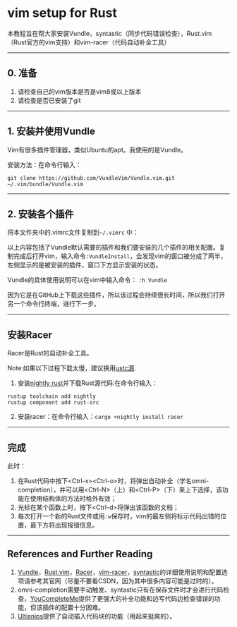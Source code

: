 # vim setup for Rust
本教程旨在帮大家安装Vundle，syntastic（同步代码错误检查），Rust.vim（Rust官方的vim支持）和vim-racer（代码自动补全工具）
  
----
## 0. 准备
1. 请检查自己的vim版本是否是vim8或以上版本
2. 请检查是否已安装了git

----
## 1. 安装并使用Vundle
Vim有很多插件管理器，类似Ubuntu的apt。我使用的是Vundle。

安装方法：在命令行输入：
```
git clone https://github.com/VundleVim/Vundle.vim.git ~/.vim/bundle/Vundle.vim
```
----
## 2. 安装各个插件
将本文件夹中的.vimrc文件复制到``` ~/.vimrc ``` 中：

以上内容包括了Vundle默认需要的插件和我们要安装的几个插件的相关配置。复制完成后打开vim，输入命令```:VundleInstall```，会发现vim的窗口被分成了两半，左侧显示的是被安装的插件，窗口下方显示安装的状态。

Vundle的具体使用说明可以在vim中输入命令： ``` :h Vundle ```
  
因为它是在GitHub上下载这些插件，所以该过程会持续很长时间，所以我们打开另一个命令行终端，进行下一步。

----
## 安装Racer
Racer是Rust的自动补全工具。

Note:如果以下过程下载太慢，建议换用[ustc源](https://lug.ustc.edu.cn/wiki/mirrors/help/rust-crates).

1. 安装[nightly rust](https://doc.rust-lang.org/book/appendix-07-nightly-rust.html#appendix-g---how-rust-is-made-and-nightly-rust)并下载Rust源代码:在命令行输入：
```
rustup toolchain add nightly
rustup component add rust-src
```

2. 安装racer：在命令行输入：```cargo +nightly install racer```

----
## 完成
此时：

1. 在Rust代码中按下\<Ctrl-x\>\<Ctrl-o\>时，将弹出自动补全（学名omni-completion），并可以用\<Ctrl-N\>（上）和\<Ctrl-P\>（下）来上下选择，该功能在使用结构体的方法时格外有效；
2. 光标在某个函数上时，按下\<Ctrl-d\>将弹出该函数的文档；
3. 每次打开一个新的Rust文件或用```:w```保存时，vim的最左侧将标示代码出错的位置，最下方将出现报错信息。

----
## References and Further Reading
1. [Vundle](https://github.com/VundleVim/Vundle.vim#quick-start)，[Rust.vim](https://github.com/rust-lang/rust.vim)，[Racer](https://github.com/racer-rust/racer)，[vim-racer](https://github.com/racer-rust/vim-racer)，[syntastic](https://github.com/vim-syntastic/syntastic)的详细使用说明和配置选项请参考其官网（尽量不要看CSDN，因为其中很多内容可能是过时的）。
2. omni-completion需要手动触发、syntastic只有在保存文件时才会进行代码检查，[YouCompleteMe](https://github.com/Valloric/YouCompleteMe#rust-semantic-completion)提供了更强大的补全功能和边写代码边检查错误的功能，但该插件的配置十分困难。
3. [Ultisnips](https://github.com/SirVer/ultisnips)提供了自动插入代码块的功能（用起来挺爽的）。


